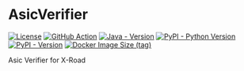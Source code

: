 <!--
This file is part of AsicVerifier and is released under
the AGPL-3.0-only License: https://opensource.org/license/agpl-v3/
-->

# AsicVerifier

[![License](https://img.shields.io/github/license/pipinfitriadi/asicverifier?logoColor=black&label=License&labelColor=black&color=brightgreen)](https://github.com/pipinfitriadi/asicverifier/blob/main/LICENSE)
[![GitHub Action](https://img.shields.io/github/actions/workflow/status/pipinfitriadi/asicverifier/ci-cd.yml?logo=GitHub&label=CI%2FCD&labelColor=black)](https://github.com/pipinfitriadi/asicverifier/actions/workflows/ci-cd.yml)
[![Java - Version](https://img.shields.io/badge/8-ED8B00?logo=openjdk&logoColor=ED8B00&label=Java&labelColor=black)](https://openjdk.org/projects/jdk8/)
[![PyPI - Python Version](https://img.shields.io/pypi/pyversions/asicverifier?logo=python&label=Python&labelColor=black)](https://pypi.org/project/asicverifier/)
[![PyPI - Version](https://img.shields.io/pypi/v/asicverifier?logo=pypi&label=PyPI&labelColor=black)](https://pypi.org/project/asicverifier/)
[![Docker Image Size (tag)](https://img.shields.io/docker/image-size/pipinfitriadi/asicverifier/latest?logo=Docker&label=latest&labelColor=black)](https://hub.docker.com/r/pipinfitriadi/asicverifier)

Asic Verifier for X-Road
